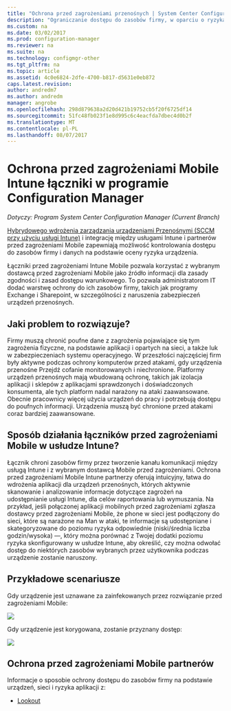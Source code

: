 ```yaml
---
title: "Ochrona przed zagrożeniami przenośnych | System Center Configuration Manager"
description: "Ograniczanie dostępu do zasobów firmy, w oparciu o ryzyka urządzeń, sieci i aplikacji przy użyciu programu Configuration Manager i przed zagrożeniami Intune Mobile partnerów"
ms.custom: na
ms.date: 03/02/2017
ms.prod: configuration-manager
ms.reviewer: na
ms.suite: na
ms.technology: configmgr-other
ms.tgt_pltfrm: na
ms.topic: article
ms.assetid: 4c0e6824-2dfe-4700-b817-d5631e0eb872
caps.latest.revision: 
author: andredm7
ms.author: andredm
manager: angrobe
ms.openlocfilehash: 298d879638a2d20d421b19752cb5f20f6725df14
ms.sourcegitcommit: 51fc48fb023f1e8d995c6c4eacfda7dbec4d0b2f
ms.translationtype: MT
ms.contentlocale: pl-PL
ms.lasthandoff: 08/07/2017
---
```

# <a name="intune-mobile-threat-defense-connectors-in-configuration-manager"></a>Ochrona przed zagrożeniami Mobile Intune łączniki w programie Configuration Manager

*Dotyczy: Program System Center Configuration Manager (Current Branch)*

[Hybrydowego wdrożenia zarządzania urządzeniami Przenośnymi (SCCM przy użyciu usługi Intune)](https://docs.microsoft.com/en-us/sccm/mdm/understand/choose-between-standalone-intune-and-hybrid-mobile-device-management) i integrację między usługami Intune i partnerów przed zagrożeniami Mobile zapewniają możliwość kontrolowania dostępu do zasobów firmy i danych na podstawie oceny ryzyka urządzenia.

Łączniki przed zagrożeniami Intune Mobile pozwala korzystać z wybranym dostawcą przed zagrożeniami Mobile jako źródło informacji dla zasady zgodności i zasad dostępu warunkowego. To pozwala administratorom IT dodać warstwę ochrony do ich zasobów firmy, takich jak programy Exchange i Sharepoint, w szczególności z naruszenia zabezpieczeń urządzeń przenośnych.

## <a name="what-problem-does-this-solve"></a>Jaki problem to rozwiązuje?

Firmy muszą chronić poufne dane z zagrożenia pojawiające się tym zagrożenia fizyczne, na podstawie aplikacji i opartych na sieci, a także luk w zabezpieczeniach systemu operacyjnego.
W przeszłości najczęściej firm były aktywne podczas ochrony komputerów przed atakami, gdy urządzenia przenośne Przejdź cofanie monitorowanych i niechronione. Platformy urządzeń przenośnych mają wbudowaną ochronę, takich jak izolacja aplikacji i sklepów z aplikacjami sprawdzonych i doświadczonych konsumenta, ale tych platform nadal narażony na ataki zaawansowane. Obecnie pracownicy więcej użycia urządzeń do pracy i potrzebują dostępu do poufnych informacji. Urządzenia muszą być chronione przed atakami coraz bardziej zaawansowane.

## <a name="how-the-intune-mobile-threat-defense-connectors-work"></a>Sposób działania łączników przed zagrożeniami Mobile w usłudze Intune?

Łącznik chroni zasobów firmy przez tworzenie kanału komunikacji między usługą Intune i z wybranym dostawcą Mobile przed zagrożeniami. Ochrona przed zagrożeniami Mobile Intune partnerzy oferują intuicyjny, łatwa do wdrożenia aplikacji dla urządzeń przenośnych, których aktywnie skanowanie i analizowanie informacje dotyczące zagrożeń na udostępnianie usługi Intune, dla celów raportowania lub wymuszania. Na przykład, jeśli połączonej aplikacji mobilnych przed zagrożeniami zgłasza dostawcy przed zagrożeniami Mobile, że phone w sieci jest podłączony do sieci, które są narażone na Man w ataki, te informacje są udostępniane i skategoryzowane do poziomu ryzyka odpowiednie (niski/średnia liczba godzin/wysoka) —, który można porównać z Twojej dodatki poziomu ryzyka skonfigurowany w usłudze Intune, aby określić, czy można odwołać dostęp do niektórych zasobów wybranych przez użytkownika podczas urządzenie zostanie naruszony.

## <a name="sample-scenarios"></a>Przykładowe scenariusze

Gdy urządzenie jest uznawane za zainfekowanych przez rozwiązanie przed zagrożeniami Mobile:

![](http://i.imgur.com/Li1WUOU.png)

Gdy urządzenie jest korygowana, zostanie przyznany dostęp:

![](http://i.imgur.com/VCIwpdz.png)

## <a name="mobile-threat-defense-partners"></a>Ochrona przed zagrożeniami Mobile partnerów

Informacje o sposobie ochrony dostępu do zasobów firmy na podstawie urządzeń, sieci i ryzyka aplikacji z:

- [Lookout](https://docs.microsoft.com/sccm/protect/deploy-use/lookout-mobile-threat-defense-in-configuration-manager)